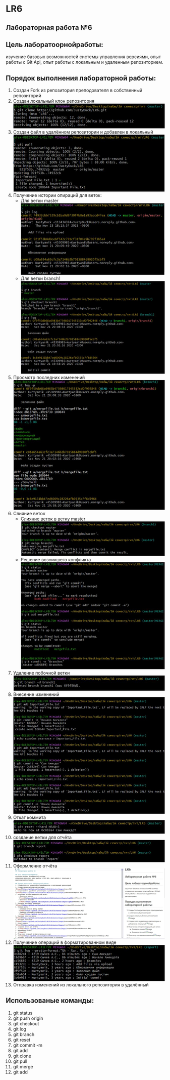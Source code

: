 # LR6
## Лабораторная работа №6

## Цель лаборатоорнойработы:
изучение базовых возможностей системы
управления версиями, опыт работы с Git Api, опыт работы с локальным и
удаленным репозиторием.

## Порядок выполнения лабораторной работы:
1. Создан Fork из репозитория преподователя в собственный репозиторий 
1. Создан локальный клон репозитория
![Image](https://github.com/JustyDuck/LR6/blob/master/Images/клон.JPG)
1. Создан файл в удалённом репозитории и добавлен в локальный 
![Image](https://github.com/JustyDuck/LR6/blob/master/Images/добавление%20файла.JPG)
1. Получение истории опираций для веток:
	+ Для ветки master 
	![Image](https://github.com/JustyDuck/LR6/blob/master/Images/log%20для%20master.JPG)
	+ Для ветки branch1
	![Image](https://github.com/JustyDuck/LR6/blob/master/Images/log%20для%20br1.JPG)
1. Просмотр последних изменений 
![Image](https://github.com/JustyDuck/LR6/blob/master/Images/последние%20изменения.JPG)
1. Слияние веток
	+ Слияние веток в ветку master
	![Image](https://github.com/JustyDuck/LR6/blob/master/Images/слияние%20веток.JPG)
	+ Решение возникшего конфликта
	![Image](https://github.com/JustyDuck/LR6/blob/master/Images/решение%20конфликта.JPG)
1. Удаление побочной ветки
![Image](https://github.com/JustyDuck/LR6/blob/master/Images/удаление%20ветки.JPG)
1. Внесение изменений 
![Image](https://github.com/JustyDuck/LR6/blob/master/Images/внесение%20изменений.JPG)
1. Откат коммита 
![Image](https://github.com/JustyDuck/LR6/blob/master/Images/откат%20коммита.JPG)
1. создание ветки для отчёта
![Image](https://github.com/JustyDuck/LR6/blob/master/Images/создание%20ветки%20отчёта.JPG)
1. Оформление отчёта
![Image](https://github.com/JustyDuck/LR6/blob/master/Images/визуалка.JPG)
1. Получение операций в форматированном виде
![Image](https://github.com/JustyDuck/LR6/blob/master/Images/история%20операций%20в%20форматированном%20виде.JPG)
1. Отправка изменений из локального репозитория в удалённый

## Использованые команды:
1. git status
1. git push origin
1. git checkout
1. git log
1. git branch
1. git reset
1. git commit -m
1. git add
1. git clone
1. git pull
1. git merge
1. git add